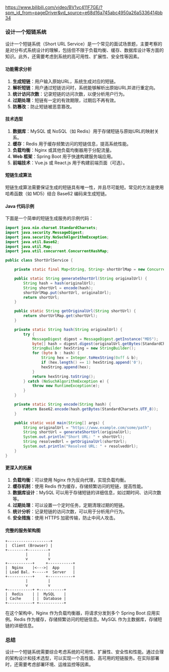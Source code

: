 https://www.bilibili.com/video/BV1vc411F7GE/?spm_id_from=pageDriver&vd_source=e68d16a745abc4950a26a5336414bb34

### 设计一个短链系统

设计一个短链系统（Short URL Service）是一个常见的面试场景题，主要考察的是对分布式系统设计的理解，包括但不限于负载均衡、缓存、数据库设计等方面的知识。此外，还需要考虑到系统的高可用性、扩展性、安全性等因素。

#### 功能需求分析

1. **生成短链**：用户输入原始URL，系统生成对应的短链。
2. **解析短链**：用户通过短链访问时，系统能够解析出原始URL并进行重定向。
3. **统计访问次数**：记录短链的访问次数，以便分析用户行为。
4. **过期处理**：短链有一定的有效期限，过期后不再有效。
5. **防篡改**：防止短链被恶意篡改。

#### 技术选型

1. **数据库**：MySQL 或 NoSQL（如 Redis）用于存储短链与原始URL的映射关系。
2. **缓存**：Redis 用于缓存频繁访问的短链信息，提高系统性能。
3. **负载均衡**：Nginx 或其他负载均衡器用于分配流量。
4. **Web 框架**：Spring Boot 用于快速构建服务端应用。
5. **前端技术**：Vue.js 或 React.js 用于构建前端页面（可选）。

#### 短链生成算法

短链生成算法需要保证生成的短链具有唯一性，并且尽可能短。常见的方法是使用哈希函数（如 MD5）结合 Base62 编码来生成短链。

#### Java 代码示例

下面是一个简单的短链生成服务的示例代码：

```java
import java.nio.charset.StandardCharsets;
import java.security.MessageDigest;
import java.security.NoSuchAlgorithmException;
import java.util.Base62;
import java.util.Map;
import java.util.concurrent.ConcurrentHashMap;

public class ShortUrlService {

    private static final Map<String, String> shortUrlMap = new ConcurrentHashMap<>();

    public static String generateShortUrl(String originalUrl) {
        String hash = hash(originalUrl);
        String shortUrl = encode(hash);
        shortUrlMap.put(shortUrl, originalUrl);
        return shortUrl;
    }

    public static String getOriginalUrl(String shortUrl) {
        return shortUrlMap.get(shortUrl);
    }

    private static String hash(String originalUrl) {
        try {
            MessageDigest digest = MessageDigest.getInstance("MD5");
            byte[] hash = digest.digest(originalUrl.getBytes(StandardCharsets.UTF_8));
            StringBuilder hexString = new StringBuilder();
            for (byte b : hash) {
                String hex = Integer.toHexString(0xff & b);
                if (hex.length() == 1) hexString.append('0');
                hexString.append(hex);
            }
            return hexString.toString();
        } catch (NoSuchAlgorithmException e) {
            throw new RuntimeException(e);
        }
    }

    private static String encode(String hash) {
        return Base62.encode(hash.getBytes(StandardCharsets.UTF_8));
    }

    public static void main(String[] args) {
        String originalUrl = "https://www.example.com/some/path";
        String shortUrl = generateShortUrl(originalUrl);
        System.out.println("Short URL: " + shortUrl);
        String resolvedUrl = getOriginalUrl(shortUrl);
        System.out.println("Resolved URL: " + resolvedUrl);
    }
}
```

#### 更深入的拓展

1. **负载均衡**：可以使用 Nginx 作为反向代理，实现负载均衡。
2. **缓存机制**：使用 Redis 作为缓存，存储频繁访问的短链，提高性能。
3. **数据库设计**：MySQL 可以用于存储短链的详细信息，如过期时间、访问次数等。
4. **过期处理**：可以设置一个定时任务，定期清理过期的短链。
5. **统计分析**：记录短链的访问次数，可以用于分析用户行为。
6. **安全措施**：使用 HTTPS 加密传输，防止中间人攻击。

#### 完整的服务架构图

```
+-------------------+
|  Client (Browser) |
+--------+---------+
         |         |
         v         v
+-----------+     +-----------+
|  Nginx    |<--->|  App      |
| Load Bal. +-----+  Server   |
+-----------+     +-----------+
         |         |
         v         v
+-----------+ +-----------+
|  Redis    | |  MySQL    |
| Cache     | |  Database |
+-----------+ +-----------+
```

在这个架构中，Nginx 作为负载均衡器，将请求分发到多个 Spring Boot 应用实例。Redis 作为缓存，存储频繁访问的短链信息。MySQL 作为主数据库，存储短链的详细信息。

### 总结

设计一个短链系统需要综合考虑系统的可用性、扩展性、安全性和性能。通过合理的架构设计和技术选型，可以实现一个高性能、高可用的短链服务。在实际部署时，还需要考虑部署环境、运维监控等因素。